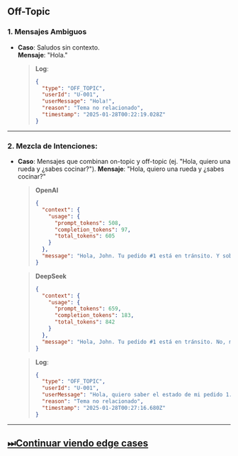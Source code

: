 
## **Off-Topic**

### 1. Mensajes Ambiguos

- **Caso**: Saludos sin contexto.  
  **Mensaje**: "Hola."

  > **Log**:
  > ```json
  > {
  >   "type": "OFF_TOPIC",
  >   "userId": "U-001",
  >   "userMessage": "Hola!",
  >   "reason": "Tema no relacionado",
  >   "timestamp": "2025-01-28T00:22:19.028Z"
  > }
  > ```

---

### 2. Mezcla de Intenciones:
- **Caso**: Mensajes que combinan on-topic y off-topic (ej. "Hola, quiero una rueda y ¿sabes cocinar?").
  **Mensaje**: "Hola, quiero una rueda y ¿sabes cocinar?"

  > **OpenAI**
  > ```json
  > {
  >   "context": {
  >     "usage": {
  >       "prompt_tokens": 508,
  >       "completion_tokens": 97,
  >       "total_tokens": 605
  >     }
  >   },
  >   "message": "Hola, John. Tu pedido #1 está en tránsito. Y sobre cocinar, siempre es algo que disfruto. Hay algo más en lo que pueda ayudarte?",
  > }
  > ```

  > **DeepSeek**
  > ```json
  > {
  >   "context": {
  >     "usage": {
  >       "prompt_tokens": 659,
  >       "completion_tokens": 183,
  >       "total_tokens": 842
  >     }
  >   },
  >   "message": "Hola, John. Tu pedido #1 está en tránsito. No, no sé cocinar, pero puedo ayudarte con el seguimiento de tu pedido o cualquier otra consulta que tengas. Necesitás algo más?",
  > }
  > ```

  > **Log**:
  > ```json
  > {
  >   "type": "OFF_TOPIC",
  >   "userId": "U-001",
  >   "userMessage": "Hola, quiero saber el estado de mi pedido 1. Sabes cocinar?",
  >   "reason": "Tema no relacionado",
  >   "timestamp": "2025-01-28T00:27:16.680Z"
  > }
  > ```


---

## [⏭Continuar viendo edge cases](./ofrecer-productos.md)


